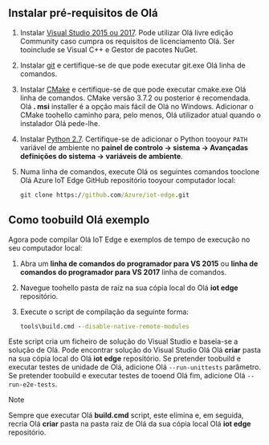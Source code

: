 ## <a name="install-hello-prerequisites"></a>Instalar pré-requisitos de Olá

1. Instalar [Visual Studio 2015 ou 2017](https://www.visualstudio.com). Pode utilizar Olá livre edição Community caso cumpra os requisitos de licenciamento Olá. Ser tooinclude se Visual C++ e Gestor de pacotes NuGet.

1. Instalar [git](http://www.git-scm.com) e certifique-se de que pode executar git.exe Olá linha de comandos.

1. Instalar [CMake](https://cmake.org/download/) e certifique-se de que pode executar cmake.exe Olá linha de comandos. CMake versão 3.7.2 ou posterior é recomendada. Olá **. msi** installer é a opção mais fácil de Olá no Windows. Adicionar o CMake toohello caminho para, pelo menos, Olá utilizador atual quando o instalador Olá pede-lhe.

1. Instalar [Python 2.7](https://www.python.org/downloads/release/python-27). Certifique-se de adicionar o Python tooyour `PATH` variável de ambiente no **painel de controlo -> sistema -> Avançadas definições do sistema -> variáveis de ambiente**.

1. Numa linha de comandos, execute Olá os seguintes comandos tooclone Olá Azure IoT Edge GitHub repositório tooyour computador local:

    ```cmd
    git clone https://github.com/Azure/iot-edge.git
    ```

## <a name="how-toobuild-hello-sample"></a>Como toobuild Olá exemplo

Agora pode compilar Olá IoT Edge e exemplos de tempo de execução no seu computador local:

1. Abra um **linha de comandos do programador para VS 2015** ou **linha de comandos do programador para VS 2017** linha de comandos.

1. Navegue toohello pasta de raiz na sua cópia local do Olá **iot edge** repositório.

1. Execute o script de compilação da seguinte forma:

    ```cmd
    tools\build.cmd --disable-native-remote-modules
    ```

Este script cria um ficheiro de solução do Visual Studio e baseia-se a solução de Olá. Pode encontrar solução do Visual Studio Olá Olá **criar** pasta na sua cópia local do Olá **iot edge** repositório. Se pretender toobuild e executar testes de unidade de Olá, adicione Olá `--run-unittests` parâmetro. Se pretender toobuild e executar testes de tooend Olá fim, adicione Olá `--run-e2e-tests`.

> [!NOTE]
> Sempre que executar Olá **build.cmd** script, este elimina e, em seguida, recria Olá **criar** pasta na pasta raiz de Olá da sua cópia local Olá **iot edge** repositório.
